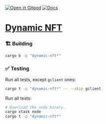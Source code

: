 [![Open in Gitpod](https://img.shields.io/badge/Open_in-Gitpod-white?logo=gitpod)](https://gitpod.io/#FOLDER=dynamic-nft/https://github.com/gear-foundation/dapps)
[![Docs](https://img.shields.io/github/actions/workflow/status/gear-foundation/dapps/contracts.yml?logo=rust&label=docs)](https://dapps.gear.rs/dynamic_nft_io)

# [Dynamic NFT](https://wiki.gear-tech.io/docs/examples/dynamic-nft)

### 🏗️ Building

```sh
cargo b -p "dynamic-nft*"
```

### ✅ Testing

Run all tests, except `gclient` ones:
```sh
cargo t -p "dynamic-nft*" -- --skip gclient
```

Run all tests:
```sh
# Download the node binary.
cargo xtask node
cargo t -p "dynamic-nft*"
```
